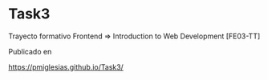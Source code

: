 # Task3
Trayecto formativo Frontend => Introduction to Web Development [FE03-TT]

Publicado en

https://pmiglesias.github.io/Task3/
